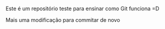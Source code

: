 Este é um repositório teste para ensinar como Git funciona  =D


Mais uma modificação para commitar de novo


